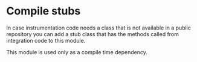 # Compile stubs
In case instrumentation code needs a class that is not available in a public repository you can add a stub class that has the methods called from integration code to this module.

This module is used only as a compile time dependency.

